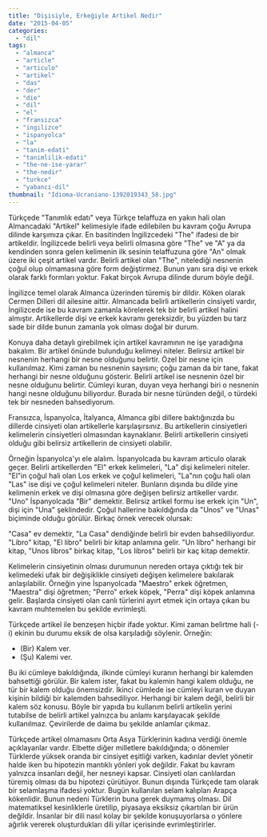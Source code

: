 ```yaml
---
title: "Dişisiyle, Erkeğiyle Artikel Nedir"
date: "2015-04-05"
categories: 
  - "dil"
tags: 
  - "almanca"
  - "article"
  - "articulo"
  - "artikel"
  - "das"
  - "der"
  - "die"
  - "dil"
  - "el"
  - "fransizca"
  - "ingilizce"
  - "ispanyolca"
  - "la"
  - "tanim-edati"
  - "tanimlilik-edati"
  - "the-ne-ise-yarar"
  - "the-nedir"
  - "turkce"
  - "yabanci-dil"
thumbnail: "Idioma-Ucraniano-1392019343_58.jpg"
---
```


Türkçede "Tanımlık edatı" veya Türkçe telaffuza en yakın hali olan Almancadaki "Artikel" kelimesiyle ifade edilebilen bu kavram çoğu Avrupa dilinde karşımıza çıkar. En basitinden İngilizcedeki "The" ifadesi de bir artikeldir. İngilizcede belirli veya belirli olmasına göre "The" ve "A" ya da kendinden sonra gelen kelimenin ilk sesinin telaffuzuna göre "An" olmak üzere iki çeşit artikel vardır. Belirli artikel olan "The", nitelediği nesnenin çoğul olup olmamasına göre form değiştirmez. Bunun yanı sıra dişi ve erkek olarak farklı formları yoktur. Fakat birçok Avrupa dilinde durum böyle değil.

İngilizce temel olarak Almanca üzerinden türemiş bir dildir. Köken olarak Cermen Dilleri dil ailesine aittir. Almancada belirli artikellerin cinsiyeti vardır, İngilizcede ise bu kavram zamanla körelerek tek bir belirli artikel halini almıştır. Artikellerde dişi ve erkek kavramı gereksizdir, bu yüzden bu tarz sade bir dilde bunun zamanla yok olması doğal bir durum.

Konuya daha detaylı girebilmek için artikel kavramının ne işe yaradığına bakalım. Bir artikel önünde bulunduğu kelimeyi niteler. Belirsiz artikel bir nesnenin herhangi bir nesne olduğunu belirtir. Özel bir nesne için kullanılmaz. Kimi zaman bu nesnenin sayısını; çoğu zaman da bir tane, fakat herhangi bir nesne olduğunu gösterir. Belirli artikel ise nesnenin özel bir nesne olduğunu belirtir. Cümleyi kuran, duyan veya herhangi biri o nesnenin hangi nesne olduğunu biliyordur. Burada bir nesne türünden değil, o türdeki tek bir nesneden bahsediyorum.

Fransızca, İspanyolca, İtalyanca, Almanca gibi dillere baktığınızda bu dillerde cinsiyeti olan artikellerle karşılaşırsınız. Bu artikellerin cinsiyetleri kelimelerin cinsiyetleri olmasından kaynaklanır. Belirli artikellerin cinsiyeti olduğu gibi belirsiz artikellerin de cinsiyeti olabilir.

Örneğin İspanyolca'yı ele alalım. İspanyolcada bu kavram articulo olarak geçer. Belirli artikellerden "El" erkek kelimeleri, "La" dişi kelimeleri niteler. "El"in çoğul hali olan Los erkek ve çoğul kelimeleri, "La"nın çoğu hali olan "Las" ise dişi ve çoğul kelimeleri niteler. Bunların dışında bu dilde yine kelimenin erkek ve dişi olmasına göre değişen belirsiz artikeller vardır. "Uno" İspanyolcada "Bir" demektir. Belirsiz artikel formu ise erkek için "Un", dişi için "Una" şeklindedir. Çoğul hallerine bakıldığında da "Unos" ve "Unas" biçiminde olduğu görülür. Birkaç örnek verecek olursak:

"Casa" ev demektir, "La Casa" dendiğinde belirli bir evden bahsediliyordur. "Libro" kitap, "El libro" belirli bir kitap anlamına gelir. "Un libro" herhangi bir kitap, "Unos libros" birkaç kitap, "Los libros" belirli bir kaç kitap demektir.

Kelimelerin cinsiyetinin olması durumunun nereden ortaya çıktığı tek bir kelimedeki ufak bir değişiklikle cinsiyeti değişen kelimelere bakılarak anlaşılabilir. Örneğin yine İspanyolcada "Maestro" erkek öğretmen, "Maestra" dişi öğretmen; "Perro" erkek köpek, "Perra" dişi köpek anlamına gelir. Başlarda cinsiyeti olan canlı türlerini ayırt etmek için ortaya çıkan bu kavram muhtemelen bu şekilde evrimleşti.

Türkçede artikel ile benzeşen hiçbir ifade yoktur. Kimi zaman belirtme hali (-i) ekinin bu durumu eksik de olsa karşıladığı söylenir. Örneğin:

- (Bir) Kalem ver.
- (Şu) Kalemi ver.

Bu iki cümleye bakıldığında, ilkinde cümleyi kuranın herhangi bir kalemden bahsettiği görülür. Bir kalem ister, fakat bu kalemin hangi kalem olduğu, ne tür bir kalem olduğu önemsizdir. İkinci cümlede ise cümleyi kuran ve duyan kişinin bildiği bir kalemden bahsediliyor. Herhangi bir kalem değil, belirli bir kalem söz konusu. Böyle bir yapıda bu kullanım belirli artikelin yerini tutabilse de belirli artikel yalnızca bu anlamı karşılayacak şekilde kullanılmaz. Çevirilerde de daima bu şekilde anlamlar çıkmaz.

Türkçede artikel olmamasını Orta Asya Türklerinin kadına verdiği önemle açıklayanlar vardır. Elbette diğer milletlere bakıldığında; o dönemler Türklerde yüksek oranda bir cinsiyet eşitliği varken, kadınlar devlet yönetir halde iken bu hipotezin mantıklı yönleri yok değildir. Fakat bu kavram yalnızca insanları değil, her nesneyi kapsar. Cinsiyeti olan canlılardan türemiş olması da bu hipotezi çürütüyor. Bunun dışında Türkçede tam olarak bir selamlaşma ifadesi yoktur. Bugün kullanılan selam kalıpları Arapça kökenlidir. Bunun nedeni Türklerin buna gerek duymamış olması. Dil matematiksel kesinliklerle üretilip, piyasaya eksiksiz çıkartılan bir ürün değildir. İnsanlar bir dili nasıl kolay bir şekilde konuşuyorlarsa o yönlere ağırlık vererek oluşturdukları dili yıllar içerisinde evrimleştirirler.

